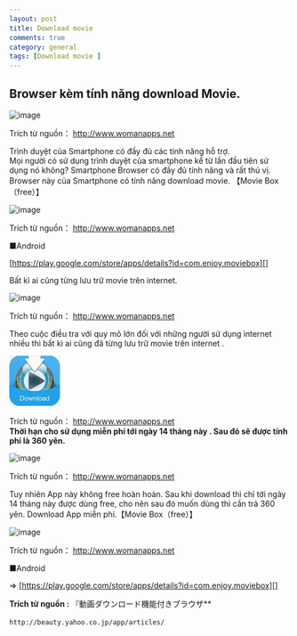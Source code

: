 ```yaml
---
layout: post  
title: Download movie  
comments: true  
category: general  
tags: [Download movie ]
---
```



## Browser kèm tính năng download Movie.


![image](/res/downloadmovie/1.jpeg)
 
Trích từ nguồn： 
http://www.womanapps.net

Trình duyệt của Smartphone có đầy đủ các tính năng hỗ trợ.  
Mọi người có sử dụng trình duyệt của smartphone kể từ lần đầu tiên sử dụng nó không? Smartphone Browser có đầy đủ tính năng và rất thú vị. Browser này của Smartphone có tính năng download movie.   【Movie Box（free）】


![image](/res/downloadmovie/1.jpeg)

Trích từ nguồn： 
http://www.womanapps.net

■Android

[https://play.google.com/store/apps/details?id=com.enjoy.moviebox][]

 [https://play.google.com/store/apps/details?id=com.enjoy.moviebox]: https://play.google.com/store/apps/details?id=com.enjoy.moviebox

Bất kì ai cũng từng lưu trữ movie trên internet.

![image](/res/downloadmovie/1.jpeg)

Trích từ nguồn： 
http://www.womanapps.net

Theo cuộc điều tra với quy mô lớn đối với những người sử dụng internet nhiều thì bất kì ai cũng đã từng lưu trữ movie trên internet .

![image](/res/downloadmovie/2.jpeg)

Trích từ nguồn： 
http://www.womanapps.net  
**Thời hạn cho sử dụng miễn phí tới ngày 14 tháng này . Sau đó sẽ được tính phí là 360 yên.**

![image](/res/downloadmovie/3.jpeg)

Trích từ nguồn： 
http://www.womanapps.net  

Tuy nhiên App này không free hoàn hoàn. Sau khi download thì chỉ tới ngày 14 tháng này được dùng free, cho nên sau đó muốn dùng thì cần trả 360 yên. Download App miễn phí.【Movie Box（free）】

![image](/res/downloadmovie/4.jpeg)

Trích từ nguồn： 
http://www.womanapps.net


■Android


=> [https://play.google.com/store/apps/details?id=com.enjoy.moviebox][]

 [https://play.google.com/store/apps/details?id=com.enjoy.moviebox]: https://play.google.com/store/apps/details?id=com.enjoy.moviebox

 
**Trích từ nguồn :** 
『動画ダウンロード機能付きブラウザ**

`http://beauty.yahoo.co.jp/app/articles/ `

